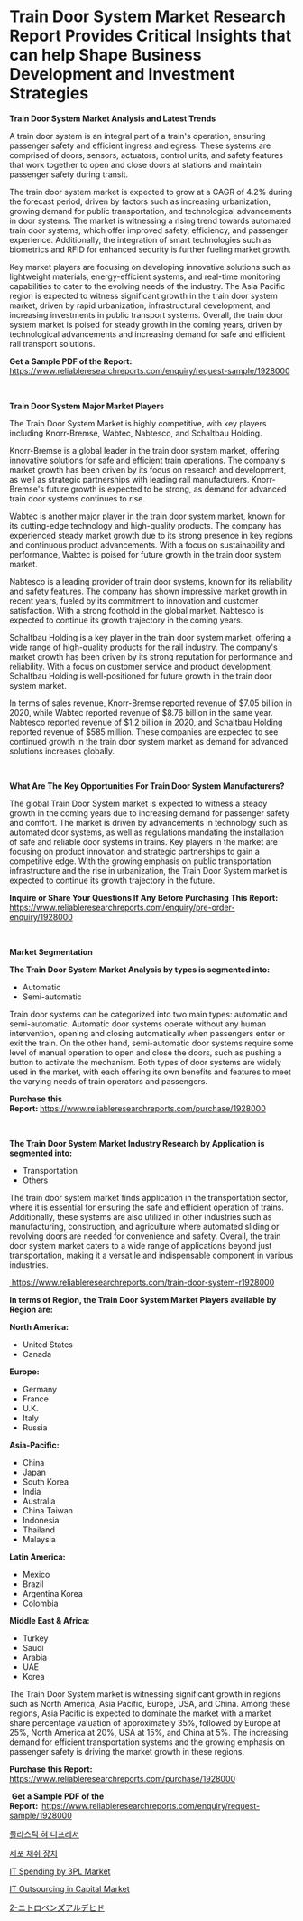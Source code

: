 <p><h1>Train Door System Market Research Report Provides Critical Insights that can help Shape Business Development and Investment Strategies</h1></p><p><strong>Train Door System Market Analysis and Latest Trends</strong></p>
<p><p>A train door system is an integral part of a train's operation, ensuring passenger safety and efficient ingress and egress. These systems are comprised of doors, sensors, actuators, control units, and safety features that work together to open and close doors at stations and maintain passenger safety during transit.</p><p>The train door system market is expected to grow at a CAGR of 4.2% during the forecast period, driven by factors such as increasing urbanization, growing demand for public transportation, and technological advancements in door systems. The market is witnessing a rising trend towards automated train door systems, which offer improved safety, efficiency, and passenger experience. Additionally, the integration of smart technologies such as biometrics and RFID for enhanced security is further fueling market growth.</p><p>Key market players are focusing on developing innovative solutions such as lightweight materials, energy-efficient systems, and real-time monitoring capabilities to cater to the evolving needs of the industry. The Asia Pacific region is expected to witness significant growth in the train door system market, driven by rapid urbanization, infrastructural development, and increasing investments in public transport systems. Overall, the train door system market is poised for steady growth in the coming years, driven by technological advancements and increasing demand for safe and efficient rail transport solutions.</p></p>
<p><strong>Get a Sample PDF of the Report:&nbsp;</strong> <a href="https://www.reliableresearchreports.com/enquiry/request-sample/1928000">https://www.reliableresearchreports.com/enquiry/request-sample/1928000</a></p>
<p>&nbsp;</p>
<p><strong>Train Door System Major Market Players</strong></p>
<p><p>The Train Door System Market is highly competitive, with key players including Knorr-Bremse, Wabtec, Nabtesco, and Schaltbau Holding. </p><p>Knorr-Bremse is a global leader in the train door system market, offering innovative solutions for safe and efficient train operations. The company's market growth has been driven by its focus on research and development, as well as strategic partnerships with leading rail manufacturers. Knorr-Bremse's future growth is expected to be strong, as demand for advanced train door systems continues to rise.</p><p>Wabtec is another major player in the train door system market, known for its cutting-edge technology and high-quality products. The company has experienced steady market growth due to its strong presence in key regions and continuous product advancements. With a focus on sustainability and performance, Wabtec is poised for future growth in the train door system market.</p><p>Nabtesco is a leading provider of train door systems, known for its reliability and safety features. The company has shown impressive market growth in recent years, fueled by its commitment to innovation and customer satisfaction. With a strong foothold in the global market, Nabtesco is expected to continue its growth trajectory in the coming years.</p><p>Schaltbau Holding is a key player in the train door system market, offering a wide range of high-quality products for the rail industry. The company's market growth has been driven by its strong reputation for performance and reliability. With a focus on customer service and product development, Schaltbau Holding is well-positioned for future growth in the train door system market.</p><p>In terms of sales revenue, Knorr-Bremse reported revenue of $7.05 billion in 2020, while Wabtec reported revenue of $8.76 billion in the same year. Nabtesco reported revenue of $1.2 billion in 2020, and Schaltbau Holding reported revenue of $585 million. These companies are expected to see continued growth in the train door system market as demand for advanced solutions increases globally.</p></p>
<p>&nbsp;</p>
<p><strong>What Are The Key Opportunities For Train Door System Manufacturers?</strong></p>
<p><p>The global Train Door System market is expected to witness a steady growth in the coming years due to increasing demand for passenger safety and comfort. The market is driven by advancements in technology such as automated door systems, as well as regulations mandating the installation of safe and reliable door systems in trains. Key players in the market are focusing on product innovation and strategic partnerships to gain a competitive edge. With the growing emphasis on public transportation infrastructure and the rise in urbanization, the Train Door System market is expected to continue its growth trajectory in the future.</p></p>
<p><strong>Inquire or Share Your Questions If Any Before Purchasing This Report:</strong> <a href="https://www.reliableresearchreports.com/enquiry/pre-order-enquiry/1928000">https://www.reliableresearchreports.com/enquiry/pre-order-enquiry/1928000</a></p>
<p>&nbsp;</p>
<p><strong>Market Segmentation</strong></p>
<p><strong>The Train Door System Market Analysis by types is segmented into:</strong></p>
<p><ul><li>Automatic</li><li>Semi-automatic</li></ul></p>
<p><p>Train door systems can be categorized into two main types: automatic and semi-automatic. Automatic door systems operate without any human intervention, opening and closing automatically when passengers enter or exit the train. On the other hand, semi-automatic door systems require some level of manual operation to open and close the doors, such as pushing a button to activate the mechanism. Both types of door systems are widely used in the market, with each offering its own benefits and features to meet the varying needs of train operators and passengers.</p></p>
<p><strong>Purchase this Report:&nbsp;</strong><a href="https://www.reliableresearchreports.com/purchase/1928000">https://www.reliableresearchreports.com/purchase/1928000</a></p>
<p>&nbsp;</p>
<p><strong>The Train Door System Market Industry Research by Application is segmented into:</strong></p>
<p><ul><li>Transportation</li><li>Others</li></ul></p>
<p><p>The train door system market finds application in the transportation sector, where it is essential for ensuring the safe and efficient operation of trains. Additionally, these systems are also utilized in other industries such as manufacturing, construction, and agriculture where automated sliding or revolving doors are needed for convenience and safety. Overall, the train door system market caters to a wide range of applications beyond just transportation, making it a versatile and indispensable component in various industries.</p></p>
<p><a href="https://www.reliableresearchreports.com/train-door-system-r1928000">&nbsp;https://www.reliableresearchreports.com/train-door-system-r1928000</a></p>
<p><strong>In terms of Region, the Train Door System Market Players available by Region are:</strong></p>
<p>
    <p> <strong> North America: </strong>
        <ul>
            <li>United States</li>
            <li>Canada</li>
        </ul>
        </p> 
    <p> <strong> Europe: </strong>
        <ul>
            <li>Germany</li>
            <li>France</li>
            <li>U.K.</li>
            <li>Italy</li>
            <li>Russia</li>
        </ul>
        </p> 
    <p> <strong> Asia-Pacific: </strong>
        <ul>
            <li>China</li>
            <li>Japan</li>
            <li>South Korea</li>
            <li>India</li>
            <li>Australia</li>
            <li>China Taiwan</li>
            <li>Indonesia</li>
            <li>Thailand</li>
            <li>Malaysia</li>
        </ul>
        </p> 
    <p> <strong> Latin America: </strong>
        <ul>
            <li>Mexico</li>
            <li>Brazil</li>
            <li>Argentina Korea</li>
            <li>Colombia</li>
        </ul>
        </p> 
    <p> <strong> Middle East & Africa: </strong>
        <ul>
            <li>Turkey</li>
            <li>Saudi</li>
            <li>Arabia</li>
            <li>UAE</li>
            <li>Korea</li>
        </ul>
    </p>
    </p>
<p><p>The Train Door System market is witnessing significant growth in regions such as North America, Asia Pacific, Europe, USA, and China. Among these regions, Asia Pacific is expected to dominate the market with a market share percentage valuation of approximately 35%, followed by Europe at 25%, North America at 20%, USA at 15%, and China at 5%. The increasing demand for efficient transportation systems and the growing emphasis on passenger safety is driving the market growth in these regions.</p></p>
<p><strong>Purchase this Report: </strong><a href="https://www.reliableresearchreports.com/purchase/1928000">https://www.reliableresearchreports.com/purchase/1928000</a></p>
<p>&nbsp;<strong>Get a Sample PDF of the Report:&nbsp;&nbsp;</strong><a href="https://www.reliableresearchreports.com/enquiry/request-sample/1928000">https://www.reliableresearchreports.com/enquiry/request-sample/1928000</a></p>
<p><strong></strong></p>
<p><p><a href="https://github.com/chupp85/Market-Research-Report-List-1/blob/main/9542735125429.md">플라스틱 혀 디프레서</a></p><p><a href="https://github.com/JackieFauhey9089475/Market-Research-Report-List-2/blob/main/5013002125428.md">세포 채취 장치</a></p><p><a href="https://github.com/maesanjaya8/Market-Research-Report-List-1/blob/main/it-spending-by-3pl-market.md">IT Spending by 3PL Market</a></p><p><a href="https://github.com/bznecsdb5/Market-Research-Report-List-1/blob/main/it-outsourcing-in-capital-market.md">IT Outsourcing in Capital Market</a></p><p><a href="https://github.com/leigh4852023/Market-Research-Report-List-1/blob/main/2890890116688.md">2-ニトロベンズアルデヒド</a></p></p>